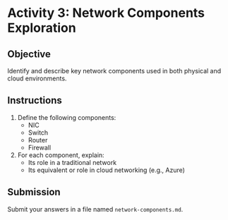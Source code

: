 # Activity 3: Network Components Exploration

## Objective
Identify and describe key network components used in both physical and cloud environments.

## Instructions
1. Define the following components:
   - NIC
   - Switch
   - Router
   - Firewall
2. For each component, explain:
   - Its role in a traditional network
   - Its equivalent or role in cloud networking (e.g., Azure)

## Submission
Submit your answers in a file named `network-components.md`.
